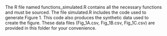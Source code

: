 The R file named functions_simulated.R contains all the necessary functions and must be sourced. The file simulated.R includes the code used to generate Figure 1. This code also produces the synthetic data used to create the figure. These data files (Fig_1A.csv, Fig_1B.csv, Fig_1C.csv) are provided in this folder for your convenience.
